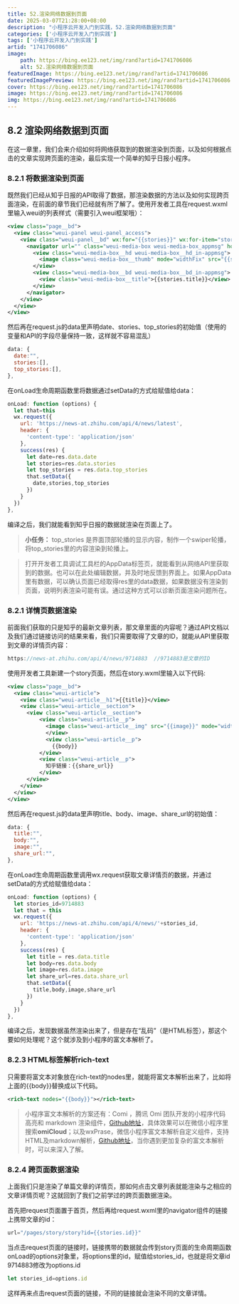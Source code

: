 ```yaml
---
title: 52.渲染网络数据到页面
date: 2025-03-07T21:28:00+08:00
description: "小程序云开发入门到实践，52.渲染网络数据到页面"
categories: ['小程序云开发入门到实践']
tags: ['小程序云开发入门到实践']
artid: "1741706086"
image:
    path: https://bing.ee123.net/img/rand?artid=1741706086
    alt: 52.渲染网络数据到页面
featuredImage: https://bing.ee123.net/img/rand?artid=1741706086
featuredImagePreview: https://bing.ee123.net/img/rand?artid=1741706086
cover: https://bing.ee123.net/img/rand?artid=1741706086
image: https://bing.ee123.net/img/rand?artid=1741706086
img: https://bing.ee123.net/img/rand?artid=1741706086
---
```


## 8.2 渲染网络数据到页面
在这一章里，我们会来介绍如何将网络获取到的数据渲染到页面，以及如何根据点击的文章实现跨页面的渲染，最后实现一个简单的知乎日报小程序。

### 8.2.1 将数据渲染到页面
既然我们已经从知乎日报的API取得了数据，那渲染数据的方法以及如何实现跨页面渲染，在前面的章节我们已经就有所了解了。使用开发者工具在request.wxml里输入weui的列表样式（需要引入weui框架哦）：
```xml
<view class="page__bd">
  <view class="weui-panel weui-panel_access">
    <view class="weui-panel__bd" wx:for="{{stories}}" wx:for-item="stories" wx:key="*item">
      <navigator url="" class="weui-media-box weui-media-box_appmsg" hover-class="weui-cell_active">
        <view class="weui-media-box__hd weui-media-box__hd_in-appmsg">
          <image class="weui-media-box__thumb" mode="widthFix" src="{{stories.images[0]}}" sytle="height:auto"></image>
        </view>
        <view class="weui-media-box__bd weui-media-box__bd_in-appmsg">
          <view class="weui-media-box__title">{{stories.title}}</view>
        </view>
      </navigator>
    </view>
  </view>
</view>
```
然后再在request.js的data里声明date、stories、top_stories的初始值（使用的变量和API的字段尽量保持一致，这样就不容易混乱）
```javascript
data: {
  date:"",
  stories:[],
  top_stories:[],
},
```
在onLoad生命周期函数里将数据通过setData的方式给赋值给data：
```javascript
onLoad: function (options) {
  let that=this
  wx.request({
    url: 'https://news-at.zhihu.com/api/4/news/latest', 
    header: {
      'content-type': 'application/json' 
    },
    success(res) {
      let date=res.data.date
      let stories=res.data.stories
      let top_stories = res.data.top_stories
      that.setData({
        date,stories,top_stories
      })
    }
  })
},
```
编译之后，我们就能看到知乎日报的数据就渲染在页面上了。

> **小任务：**  top_stories 是界面顶部轮播的显示内容，制作一个swiper轮播，将top_stories里的内容渲染到轮播上。

> 打开开发者工具调试工具栏的AppData标签页，就能看到从网络API里获取到的数据。也可以在此处编辑数据，并及时地反馈到界面上。如果AppData里有数据，可以确认页面已经取得res里的data数据，如果数据没有渲染到页面，说明列表渲染可能有误。通过这种方式可以诊断页面渲染问题所在。

### 8.2.1 详情页数据渲染
前面我们获取的只是知乎的最新文章列表，那文章里面的内容呢？通过API文档以及我们通过链接访问的结果来看，我们只需要取得了文章的ID，就能从API里获取到文章的详情页内容：
```javascript
https://news-at.zhihu.com/api/4/news/9714883  //9714883是文章的ID
```
使用开发者工具新建一个story页面，然后在story.wxml里输入以下代码:
```xml
<view class="page__bd">
  <view class="weui-article">
    <view class="weui-article__h1">{{title}}</view>
    <view class="weui-article__section">
      <view class="weui-article__section">
          <view class="weui-article__p">
            <image class="weui-article__img" src="{{image}}" mode="widthFix" style="width:100%" />
            </view>
            <view class="weui-article__p">                      
              {{body}}                
          </view>
          <view class="weui-article__p">
            知乎链接：{{share_url}}
          </view>
      </view> 
    </view>     
  </view>   
</view>
```
然后再在request.js的data里声明title、body、image、share_url的初始值：
```javascript
data: {
  title:"",
  body:"",
  image:"",
  share_url:"",
},
```
在onLoad生命周期函数里调用wx.request获取文章详情页的数据，并通过setData的方式给赋值给data：
```javascript
onLoad: function (options) {
  let stories_id=9714883
  let that = this
  wx.request({
    url: 'https://news-at.zhihu.com/api/4/news/'+stories_id,
    header: {
      'content-type': 'application/json'
    },
    success(res) {
      let title = res.data.title
      let body=res.data.body
      let image=res.data.image
      let share_url=res.data.share_url
      that.setData({
        title,body,image,share_url
      })
    }
  })
},
```
编译之后，发现数据虽然渲染出来了，但是存在“乱码”（是HTML标签），那这个要如何处理呢？这个就涉及到小程序的富文本解析了。

### 8.2.3 HTML标签解析rich-text

只需要将富文本对象放在rich-text的nodes里，就能将富文本解析出来了，比如将上面的{{body}}替换成以下代码。
```xml
<rich-text nodes="{{body}}"></rich-text>
```
> 小程序富文本解析的方案还有：Comi ，腾讯 Omi 团队开发的小程序代码高亮和 markdown 渲染组件，[Github地址](https://github.com/Tencent/omi/blob/master/tutorial/comi-principle.md#%E5%8E%9F%E7%90%86)，具体效果可以在微信小程序里搜索**omiCloud**；以及wxPrase，微信小程序富文本解析自定义组件，支持HTML及markdown解析，[Github地址](https://github.com/icindy/wxParse)，当你遇到更加复杂的富文本解析时，可以来深入了解。

### 8.2.4 跨页面数据渲染

上面我们只是渲染了单篇文章的详情页，那如何点击文章列表就能渲染与之相应的文章详情页呢？这就回到了我们之前学过的跨页面数据渲染。

首先把request页面置于首页，然后再给request.wxml里的navigator组件的链接上携带文章的id：
```javascript
url="/pages/story/story?id={{stories.id}}"
``` 
当点击request页面的链接时，链接携带的数据就会传到story页面的生命周期函数onLoad的options对象里，将options里的id，赋值给stories_id，也就是将文章id 9714883修改为options.id  
```javascript
let stories_id=options.id
```
  
这样再来点击request页面的链接，不同的链接就会渲染不同的文章详情。